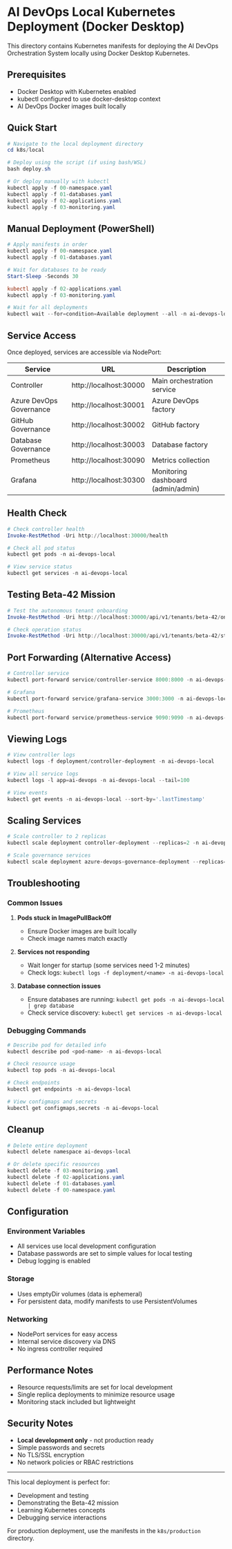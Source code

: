 # AI DevOps Local Kubernetes Deployment (Docker Desktop)

This directory contains Kubernetes manifests for deploying the AI DevOps Orchestration System locally using Docker Desktop Kubernetes.

## Prerequisites

- Docker Desktop with Kubernetes enabled
- kubectl configured to use docker-desktop context
- AI DevOps Docker images built locally

## Quick Start

```powershell
# Navigate to the local deployment directory
cd k8s/local

# Deploy using the script (if using bash/WSL)
bash deploy.sh

# Or deploy manually with kubectl
kubectl apply -f 00-namespace.yaml
kubectl apply -f 01-databases.yaml
kubectl apply -f 02-applications.yaml
kubectl apply -f 03-monitoring.yaml
```

## Manual Deployment (PowerShell)

```powershell
# Apply manifests in order
kubectl apply -f 00-namespace.yaml
kubectl apply -f 01-databases.yaml

# Wait for databases to be ready
Start-Sleep -Seconds 30

kubectl apply -f 02-applications.yaml
kubectl apply -f 03-monitoring.yaml

# Wait for all deployments
kubectl wait --for=condition=Available deployment --all -n ai-devops-local --timeout=300s
```

## Service Access

Once deployed, services are accessible via NodePort:

| Service | URL | Description |
|---------|-----|-------------|
| Controller | http://localhost:30000 | Main orchestration service |
| Azure DevOps Governance | http://localhost:30001 | Azure DevOps factory |
| GitHub Governance | http://localhost:30002 | GitHub factory |
| Database Governance | http://localhost:30003 | Database factory |
| Prometheus | http://localhost:30090 | Metrics collection |
| Grafana | http://localhost:30300 | Monitoring dashboard (admin/admin) |

## Health Check

```powershell
# Check controller health
Invoke-RestMethod -Uri http://localhost:30000/health

# Check all pod status
kubectl get pods -n ai-devops-local

# View service status
kubectl get services -n ai-devops-local
```

## Testing Beta-42 Mission

```powershell
# Test the autonomous tenant onboarding
Invoke-RestMethod -Uri http://localhost:30000/api/v1/tenants/beta-42/onboard -Method POST

# Check operation status
Invoke-RestMethod -Uri http://localhost:30000/api/v1/tenants/beta-42/status
```

## Port Forwarding (Alternative Access)

```powershell
# Controller service
kubectl port-forward service/controller-service 8000:8000 -n ai-devops-local

# Grafana
kubectl port-forward service/grafana-service 3000:3000 -n ai-devops-local

# Prometheus
kubectl port-forward service/prometheus-service 9090:9090 -n ai-devops-local
```

## Viewing Logs

```powershell
# View controller logs
kubectl logs -f deployment/controller-deployment -n ai-devops-local

# View all service logs
kubectl logs -l app=ai-devops -n ai-devops-local --tail=100

# View events
kubectl get events -n ai-devops-local --sort-by='.lastTimestamp'
```

## Scaling Services

```powershell
# Scale controller to 2 replicas
kubectl scale deployment controller-deployment --replicas=2 -n ai-devops-local

# Scale governance services
kubectl scale deployment azure-devops-governance-deployment --replicas=2 -n ai-devops-local
```

## Troubleshooting

### Common Issues

1. **Pods stuck in ImagePullBackOff**
   - Ensure Docker images are built locally
   - Check image names match exactly

2. **Services not responding**
   - Wait longer for startup (some services need 1-2 minutes)
   - Check logs: `kubectl logs -f deployment/<name> -n ai-devops-local`

3. **Database connection issues**
   - Ensure databases are running: `kubectl get pods -n ai-devops-local | grep database`
   - Check service discovery: `kubectl get services -n ai-devops-local`

### Debugging Commands

```powershell
# Describe pod for detailed info
kubectl describe pod <pod-name> -n ai-devops-local

# Check resource usage
kubectl top pods -n ai-devops-local

# Check endpoints
kubectl get endpoints -n ai-devops-local

# View configmaps and secrets
kubectl get configmaps,secrets -n ai-devops-local
```

## Cleanup

```powershell
# Delete entire deployment
kubectl delete namespace ai-devops-local

# Or delete specific resources
kubectl delete -f 03-monitoring.yaml
kubectl delete -f 02-applications.yaml
kubectl delete -f 01-databases.yaml
kubectl delete -f 00-namespace.yaml
```

## Configuration

### Environment Variables
- All services use local development configuration
- Database passwords are set to simple values for local testing
- Debug logging is enabled

### Storage
- Uses emptyDir volumes (data is ephemeral)
- For persistent data, modify manifests to use PersistentVolumes

### Networking
- NodePort services for easy access
- Internal service discovery via DNS
- No ingress controller required

## Performance Notes

- Resource requests/limits are set for local development
- Single replica deployments to minimize resource usage
- Monitoring stack included but lightweight

## Security Notes

- **Local development only** - not production ready
- Simple passwords and secrets
- No TLS/SSL encryption
- No network policies or RBAC restrictions

---

This local deployment is perfect for:
- Development and testing
- Demonstrating the Beta-42 mission
- Learning Kubernetes concepts
- Debugging service interactions

For production deployment, use the manifests in the `k8s/production` directory.
